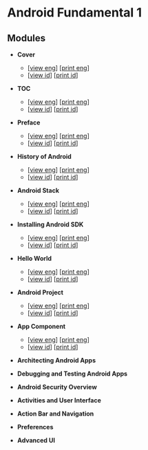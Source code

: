
# Android Fundamental 1

## Modules

* **Cover** 
  * [[view eng](modules/cover.md)] [<a href="https://gitprint.com/devacademy/android-fundamental-one/blob/master/modules/cover.md" target="_blank">print eng</a>]
  * [[view id](modules/cover-id.md)] [<a href="https://gitprint.com/devacademy/android-fundamental-one/blob/master/modules/cover-id.md" target="_blank">print id</a>]

* **TOC** 
  * [[view eng](modules/toc.md)] [<a href="https://gitprint.com/devacademy/android-fundamental-one/blob/master/modules/toc.md" target="_blank">print eng</a>]
  * [[view id](modules/toc-id.md)] [<a href="https://gitprint.com/devacademy/android-fundamental-one/blob/master/modules/cover-id.md" target="_blank">print id</a>] 

* **Preface** 
  * [[view eng](modules/preface.md)] [<a href="https://gitprint.com/devacademy/android-fundamental-one/blob/master/modules/preface.md" target="_blank">print eng</a>]
  * [[view id](modules/preface-id.md)] [<a href="https://gitprint.com/devacademy/android-fundamental-one/blob/master/modules/preface-id.md" target="_blank">print id</a>]

* **History of Android** 
  * [[view eng](modules/history.md)] [<a href="https://gitprint.com/devacademy/android-fundamental-one/blob/master/modules/history.md" target="_blank">print eng</a>]
  * [[view id](modules/history-id.md)] [<a href="https://gitprint.com/devacademy/android-fundamental-one/blob/master/modules/history-id.md" target="_blank">print id</a>]

* **Android Stack** 
  * [[view eng](modules/stack.md)] [<a href="https://gitprint.com/devacademy/android-fundamental-one/blob/master/modules/stack.md" target="_blank">print eng</a>]
  * [[view id](modules/stack-id.md)] [<a href="https://gitprint.com/devacademy/android-fundamental-one/blob/master/modules/stack-id.md" target="_blank">print id</a>]

* **Installing Android SDK**
  * [[view eng](modules/install.md)] [<a href="https://gitprint.com/devacademy/android-fundamental-one/blob/master/modules/install.md" target="_blank">print eng</a>]
  * [[view id](modules/install-id.md)] [<a href="https://gitprint.com/devacademy/android-fundamental-one/blob/master/modules/install-id.md" target="_blank">print id</a>]

* **Hello World**
  * [[view eng](modules/hello.md)] [<a href="https://gitprint.com/devacademy/android-fundamental-one/blob/master/modules/hello.md" target="_blank">print eng</a>]
  * [[view id](modules/hello-id.md)] [<a href="https://gitprint.com/devacademy/android-fundamental-one/blob/master/modules/hello-id.md" target="_blank">print id</a>]

* **Android Project**
  * [[view eng](modules/project.md)] [<a href="https://gitprint.com/devacademy/android-fundamental-one/blob/master/modules/project.md" target="_blank">print eng</a>]
  * [[view id](modules/project-id.md)] [<a href="https://gitprint.com/devacademy/android-fundamental-one/blob/master/modules/project-id.md" target="_blank">print id</a>]

* **App Component**
  * [[view eng](modules/component.md)] [<a href="https://gitprint.com/devacademy/android-fundamental-one/blob/master/modules/component.md" target="_blank">print eng</a>]
  * [[view id](modules/component-id.md)] [<a href="https://gitprint.com/devacademy/android-fundamental-one/blob/master/modules/component-id.md" target="_blank">print id</a>]

* **Architecting Android Apps**
* **Debugging and Testing Android Apps**
* **Android Security Overview**
* **Activities and User Interface**
* **Action Bar and Navigation**
* **Preferences**
* **Advanced UI**
